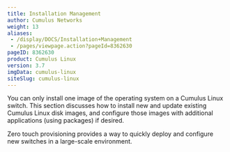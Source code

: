 ```yaml
---
title: Installation Management
author: Cumulus Networks
weight: 13
aliases:
 - /display/DOCS/Installation+Management
 - /pages/viewpage.action?pageId=8362630
pageID: 8362630
product: Cumulus Linux
version: 3.7
imgData: cumulus-linux
siteSlug: cumulus-linux
---
```

You can only install one image of the operating system on a Cumulus
Linux switch. This section discusses how to install new and update
existing Cumulus Linux disk images, and configure those images with
additional applications (using packages) if desired.

Zero touch provisioning provides a way to quickly deploy and configure
new switches in a large-scale environment.
